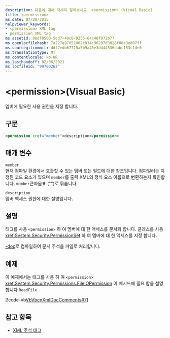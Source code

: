 ```yaml
---
description: 다음에 대해 자세히 알아보세요. <permission> (Visual Basic)
title: <permission>
ms.date: 07/20/2015
helpviewer_keywords:
- <permission> XML tag
- permission XML tag
ms.assetid: 0edf0500-5cd7-49c0-9255-64c48f972b77
ms.openlocfilehash: 7a227e97051002c834c96297d3028f08e3ed07ff
ms.sourcegitcommit: ddf7edb67715a5b9a45e3dd44536dabc153c1de0
ms.translationtype: MT
ms.contentlocale: ko-KR
ms.lasthandoff: 02/06/2021
ms.locfileid: "99700262"
---
```

# <a name="permission-visual-basic"></a>\<permission>(Visual Basic)

멤버에 필요한 사용 권한을 지정 합니다.  
  
## <a name="syntax"></a>구문  
  
```xml  
<permission cref="member">description</permission>  
```  
  
## <a name="parameters"></a>매개 변수  

 `member`  
 현재 컴파일 환경에서 호출할 수 있는 멤버 또는 필드에 대한 참조입니다. 컴파일러는 지정된 코드 요소가 있으며 `member`를 출력 XML의 정식 요소 이름으로 변환하는지 확인합니다. `member`큰따옴표 ("")로 묶습니다.  
  
 `description`  
 멤버 액세스 권한에 대한 설명입니다.  
  
## <a name="remarks"></a>설명  

 태그를 사용 `<permission>` 하 여 멤버에 대 한 액세스를 문서화 합니다. 클래스를 사용 <xref:System.Security.PermissionSet> 하 여 멤버에 대 한 액세스를 지정 합니다.  
  
 [-doc](../../reference/command-line-compiler/doc.md)로 컴파일하여 문서 주석을 파일로 처리합니다.  
  
## <a name="example"></a>예제  

 이 예제에서는 태그를 사용 하 여 `<permission>` <xref:System.Security.Permissions.FileIOPermission> 이 메서드에 필요 함을 설명 합니다 `ReadFile` .  
  
 [!code-vb[VbVbcnXmlDocComments#7](~/samples/snippets/visualbasic/VS_Snippets_VBCSharp/VbVbcnXmlDocComments/VB/Class1.vb#7)]  
  
## <a name="see-also"></a>참고 항목

- [XML 주석 태그](index.md)
